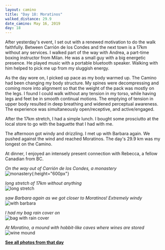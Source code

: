 ```yaml
---
layout: camino
title: "Day 18: Moratinos"
walked_distance: 29.9
date_camino: May 16, 2019
day: 18
---
```


After yesterday's event, I set out with a renewed motivation to do the walk faithfully. Between Carrión de los Condes and the next town is a 17km without any services. I walked part of the way with Andrea, a part-time boxing instructor from Milan. He was a small guy with a big energetic presence. He played music with a portable bluetooth speaker. Walking with him helped to pick me up from my sluggish energy.

As the day wore on, I picked up pace as my body warmed up. The Camino had been changing my body structure. My spines were decompressing and coming more into alignment so that the weight of the pack was mostly on the legs. I found I could walk without any tension in my torso, while having legs and feet be in smooth continual motions. The emptying of tension in upper body resulted in deep breathing and widened perceptual awareness. The experience was simultaneously open/receptive, and active/engaged. 

After the 17km stretch, I had a simple lunch. I bought some prosciutto at the local store to go with the baguette that I had with me. 

The afternoon got windy and drizzling. I met up with Barbara again. We pushed against the wind and reached Moratinos. The day's 29.9 km was my longest on the Camino.

At dinner, I enjoyed an intensely present connection with Rebecca, a fellow Canadian from BC. 

*On the way out of Carrión de los Condes, a monastery*  
![monastery](https://lh3.googleusercontent.com/pw/ACtC-3dehQtEaRcB2J2fgVeJ3T8jdLV8AKye2IXG-_p5ZbDhVBuD8aPVh8cnjq4IPqDwQrWPqb6iO5r7L-BGRIct_LYbpPShuWZ_yWf1FUYmFyTTN8op8VaPry3BBKI6TCNs3rcteweSSygeU0kr4U9hFpwsPA=w792-h1406-no?authuser=0){:height="600px"}

*long stretch of 17km without anything*  
![long stretch](https://lh3.googleusercontent.com/pw/ACtC-3dxaat-lcLTHFM8KcLOsG7ZTcK45L4KRT45HYvyP5uP6-EKRj2CkH0HnGCdfBw6mK04B-SBnci-W3BHrSD-osK091gc8U4CbXBT2Fx_7PCwUQE4g6VOdWIoRgr2qgAgEMCv-PiD1262Vg7s3wxxPhSpaQ=w2500-h1406-no?authuser=0)

*saw Barbara again as we got closer to Moratinos! Extremely windy*  
![with barbara](https://lh3.googleusercontent.com/pw/ACtC-3dPSG5DBP6iT0FcfXdTYE-MlPiagPCS505p8FUtaV6NGnbxDzkXCsU3-V0jGSe_IKn2IuRU8fwuFvKYylM7Yu5okMVdI6oN5UKUSCVMc7X0YpuJHtAnWGUJTv_hzXvcjHHq6ZFh-N8JMCvok_7rEKUsCg=w1876-h1406-no?authuser=0)

*I had my bag rain cover on*  
![bag with rain cover](https://lh3.googleusercontent.com/pw/ACtC-3eJ_LZ5o3bwdE_TFff1dIj9jOl_1Q69cyEhjd1bi0vLPgx0E-JHQgjABvgPMz8UbAhd-0vQc8pQ6o8fMp1mdD7X4P7wzccsRt3ploaVZ-KZ0x6I6WfXQaNvZoUftXA2pMHFLeIaXotH4fFn70PJPDFFRg=w1056-h1406-no?authuser=0)

*At Moratino, a mound with hobbit-like caves where wines are stored*  
![wine mound](https://lh3.googleusercontent.com/pw/ACtC-3eNkKHe1M1PZ5NF-tjbyXamnNDMvuM2HPizi-UhHQyl4l0VM32KMvtfWswXI2kgKyx5RQxgFGa7HNV3hEmmeH_TEQ4VPADsK4zlgraOuWZtQV_MdZZmyR9zLn8b-kr5GDg6eBOqZfHRaz75WXgsMDAH1A=w2500-h1406-no?authuser=0)

[**See all photos from that day**](https://photos.app.goo.gl/7Mi5uLCJVCGR5GfC6)

